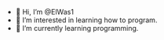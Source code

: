 - 👋 Hi, I’m @ElWas1
- 👀 I’m interested in learning how to program.
- 🌱 I’m currently learning programming.
<!---
ElWas1/ElWas1 is a ✨ special ✨ repository because its `README.md` (this file) appears on your GitHub profile.
You can click the Preview link to take a look at your changes.
--->
